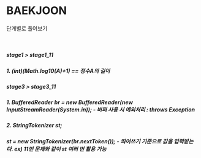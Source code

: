 # BAEKJOON
<p>
  단계별로 풀어보기
</p>

<br>

<p>
  <h5> stage1 > stage1_11
  <h5> 1. (int)(Math.log10(A)+1) == 정수A의 길이
</p>

 <p>
  <h5> stage3 > stage3_11
  <h5> 1. BufferedReader br = new BufferedReader(new InputStreamReader(System.in));
    - 버퍼 사용 시 예외처리 : throws Exception
  <h5> 2. StringTokenizer st; 
  <h5>    st = new StringTokenizer(br.nextToken()); 
    - 띄어쓰기 기준으로 값을 입력받는다. ex) 11번 문제와 같이 st 여러 번 활용 가능
</p>
